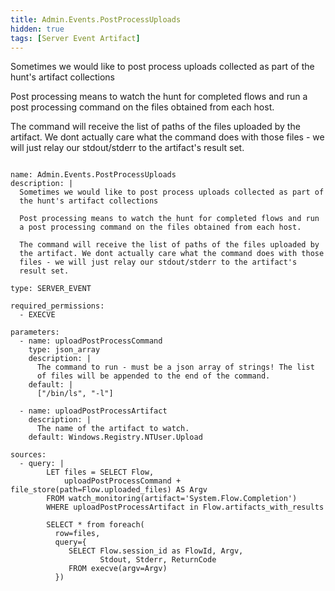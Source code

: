 ```yaml
---
title: Admin.Events.PostProcessUploads
hidden: true
tags: [Server Event Artifact]
---
```


Sometimes we would like to post process uploads collected as part of
the hunt's artifact collections

Post processing means to watch the hunt for completed flows and run
a post processing command on the files obtained from each host.

The command will receive the list of paths of the files uploaded by
the artifact. We dont actually care what the command does with those
files - we will just relay our stdout/stderr to the artifact's
result set.


<pre><code class="language-yaml">
name: Admin.Events.PostProcessUploads
description: |
  Sometimes we would like to post process uploads collected as part of
  the hunt's artifact collections

  Post processing means to watch the hunt for completed flows and run
  a post processing command on the files obtained from each host.

  The command will receive the list of paths of the files uploaded by
  the artifact. We dont actually care what the command does with those
  files - we will just relay our stdout/stderr to the artifact's
  result set.

type: SERVER_EVENT

required_permissions:
  - EXECVE

parameters:
  - name: uploadPostProcessCommand
    type: json_array
    description: |
      The command to run - must be a json array of strings! The list
      of files will be appended to the end of the command.
    default: |
      ["/bin/ls", "-l"]

  - name: uploadPostProcessArtifact
    description: |
      The name of the artifact to watch.
    default: Windows.Registry.NTUser.Upload

sources:
  - query: |
        LET files = SELECT Flow,
            uploadPostProcessCommand + file_store(path=Flow.uploaded_files) AS Argv
        FROM watch_monitoring(artifact='System.Flow.Completion')
        WHERE uploadPostProcessArtifact in Flow.artifacts_with_results

        SELECT * from foreach(
          row=files,
          query={
             SELECT Flow.session_id as FlowId, Argv,
                    Stdout, Stderr, ReturnCode
             FROM execve(argv=Argv)
          })

</code></pre>

